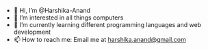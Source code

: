 - 👋 Hi, I’m @Harshika-Anand
- 👀 I’m interested in all things computers
- 🌱 I’m currently learning different programming languages and web development
- 📫 How to reach me: Email me at harshika.anand@gmail.com

<!---
Harshika-Anand/Harshika-Anand is a ✨ special ✨ repository because its `README.md` (this file) appears on your GitHub profile.
You can click the Preview link to take a look at your changes.
--->
